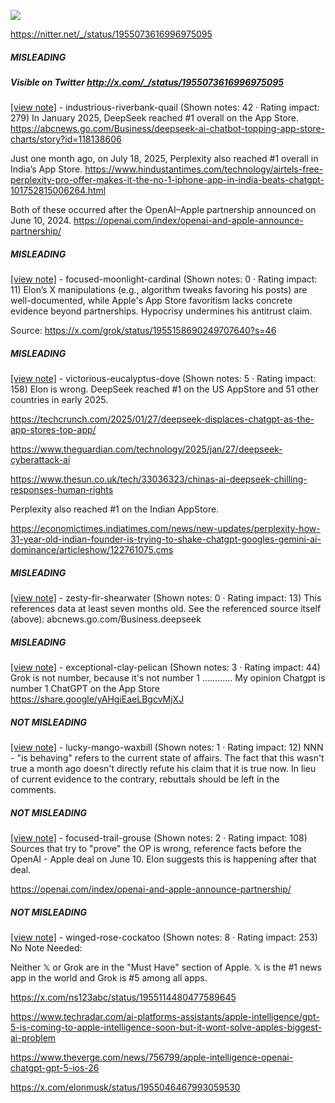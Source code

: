 ![](https://i.imgur.com/QDxRbtQ.png)

https://nitter.net/_/status/1955073616996975095
##### MISLEADING
##### Visible on Twitter http://x.com/_/status/1955073616996975095
[[view note]](https://x.com/i/birdwatch/n/1955153738051813618) - industrious-riverbank-quail (Shown notes: 42 · Rating impact: 279)
In January 2025, DeepSeek reached #1 overall on the App Store.
https://abcnews.go.com/Business/deepseek-ai-chatbot-topping-app-store-charts/story?id=118138606

Just one month ago, on July 18, 2025, Perplexity also reached #1 overall in India’s App Store.
https://www.hindustantimes.com/technology/airtels-free-perplexity-pro-offer-makes-it-the-no-1-iphone-app-in-india-beats-chatgpt-101752815006264.html

Both of these occurred after the OpenAI–Apple partnership announced on June 10, 2024.
https://openai.com/index/openai-and-apple-announce-partnership/

##### MISLEADING

[[view note]](https://x.com/i/birdwatch/n/1955169145559060677) - focused-moonlight-cardinal (Shown notes: 0 · Rating impact: 11)
Elon’s X manipulations (e.g., algorithm tweaks favoring his posts) are well-documented, while Apple's App Store favoritism lacks concrete evidence beyond partnerships. Hypocrisy undermines his antitrust claim.


Source: https://x.com/grok/status/1955158690249707640?s=46

##### MISLEADING

[[view note]](https://x.com/i/birdwatch/n/1955110517569360251) - victorious-eucalyptus-dove (Shown notes: 5 · Rating impact: 158)
Elon is wrong. DeepSeek reached #1 on the US AppStore and 51 other countries in early 2025.

https://techcrunch.com/2025/01/27/deepseek-displaces-chatgpt-as-the-app-stores-top-app/

https://www.theguardian.com/technology/2025/jan/27/deepseek-cyberattack-ai

https://www.thesun.co.uk/tech/33036323/chinas-ai-deepseek-chilling-responses-human-rights

Perplexity also reached #1 on the Indian AppStore.

https://economictimes.indiatimes.com/news/new-updates/perplexity-how-31-year-old-indian-founder-is-trying-to-shake-chatgpt-googles-gemini-ai-dominance/articleshow/122761075.cms

##### MISLEADING

[[view note]](https://x.com/i/birdwatch/n/1955108403984076983) - zesty-fir-shearwater (Shown notes: 0 · Rating impact: 13)
This references data at least seven months old. See the referenced source itself (above):
abcnews.go.com/Business.deepseek

##### MISLEADING

[[view note]](https://x.com/i/birdwatch/n/1955198383821295997) - exceptional-clay-pelican (Shown notes: 3 · Rating impact: 44)
Grok is not number, because it's not number 1 ............ 
My opinion Chatgpt is number 1
ChatGPT on the App Store https://share.google/yAHgiEaeLBgcvMjXJ

##### NOT MISLEADING

[[view note]](https://x.com/i/birdwatch/n/1955272534519091310) - lucky-mango-waxbill (Shown notes: 1 · Rating impact: 12)
NNN - "is behaving" refers to the current state of affairs. The fact that this wasn't true a month ago doesn't directly refute his claim that it is true now. In lieu of current evidence to the contrary, rebuttals should be left in the comments.

##### NOT MISLEADING

[[view note]](https://x.com/i/birdwatch/n/1955141610179547147) - focused-trail-grouse (Shown notes: 2 · Rating impact: 108)
Sources that try to "prove" the OP is wrong, reference facts before the OpenAI - Apple deal on June 10. Elon suggests this is happening after that deal.

https://openai.com/index/openai-and-apple-announce-partnership/

##### NOT MISLEADING

[[view note]](https://x.com/i/birdwatch/n/1955136725485023355) - winged-rose-cockatoo (Shown notes: 8 · Rating impact: 253)
No Note Needed:

Neither 𝕏 or Grok are in the "Must Have" section of Apple. 𝕏 is the #1 news app in the world and Grok is #5 among all apps.

https://x.com/ns123abc/status/1955114480477589645

https://www.techradar.com/ai-platforms-assistants/apple-intelligence/gpt-5-is-coming-to-apple-intelligence-soon-but-it-wont-solve-apples-biggest-ai-problem

https://www.theverge.com/news/756799/apple-intelligence-openai-chatgpt-gpt-5-ios-26

https://x.com/elonmusk/status/1955046467993059530
